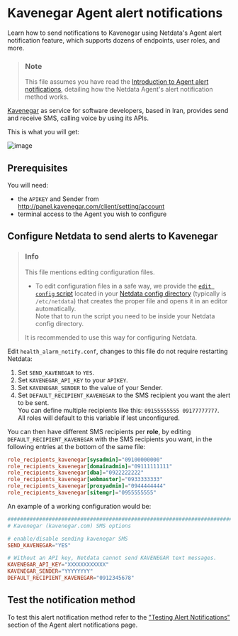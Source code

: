 # Kavenegar Agent alert notifications

Learn how to send notifications to Kavenegar using Netdata's Agent alert notification feature, which supports dozens of endpoints, user roles, and more.

> ### Note
>
> This file assumes you have read the [Introduction to Agent alert notifications](https://github.com/netdata/netdata/blob/master/health/notifications/README.md), detailing how the Netdata Agent's alert notification method works.

[Kavenegar](https://kavenegar.com/) as service for software developers, based in Iran, provides send and receive SMS, calling voice by using its APIs.

This is what you will get:

![image](https://cloud.githubusercontent.com/assets/17090999/20034652/620b6100-a39b-11e6-96af-4f83b8e830e2.png)

## Prerequisites

You will need:

- the `APIKEY` and Sender from <http://panel.kavenegar.com/client/setting/account>
- terminal access to the Agent you wish to configure

## Configure Netdata to send alerts to Kavenegar

> ### Info
>
> This file mentions editing configuration files.  
>
> - To edit configuration files in a safe way, we provide the [`edit config` script](https://github.com/netdata/netdata/blob/master/docs/configure/nodes.md#use-edit-config-to-edit-configuration-files) located in your [Netdata config directory](https://github.com/netdata/netdata/blob/master/docs/configure/nodes.md#the-netdata-config-directory) (typically is `/etc/netdata`) that creates the proper file and opens it in an editor automatically.  
> Note that to run the script you need to be inside your Netdata config directory.
>
> It is recommended to use this way for configuring Netdata.

Edit `health_alarm_notify.conf`, changes to this file do not require restarting Netdata:

1. Set `SEND_KAVENEGAR` to `YES`.
2. Set `KAVENEGAR_API_KEY` to your `APIKEY`.
3. Set `KAVENEGAR_SENDER` to the value of your Sender.
4. Set `DEFAULT_RECIPIENT_KAVENEGAR` to the SMS recipient you want the alert to be sent.  
   You can define multiple recipients like this: `09155555555 09177777777`.  
   All roles will default to this variable if lest unconfigured.

You can then have different SMS recipients per **role**, by editing `DEFAULT_RECIPIENT_KAVENEGAR` with the SMS recipients you want, in the following entries at the bottom of the same file:

```conf
role_recipients_kavenegar[sysadmin]="09100000000"
role_recipients_kavenegar[domainadmin]="09111111111"
role_recipients_kavenegar[dba]="0922222222"
role_recipients_kavenegar[webmaster]="0933333333"
role_recipients_kavenegar[proxyadmin]="0944444444"
role_recipients_kavenegar[sitemgr]="0955555555"
```

An example of a working configuration would be:

```conf
###############################################################################
# Kavenegar (kavenegar.com) SMS options

# enable/disable sending kavenegar SMS
SEND_KAVENEGAR="YES"

# Without an API key, Netdata cannot send KAVENEGAR text messages.
KAVENEGAR_API_KEY="XXXXXXXXXXXX"
KAVENEGAR_SENDER="YYYYYYYY"
DEFAULT_RECIPIENT_KAVENEGAR="0912345678"
```

## Test the notification method

To test this alert notification method refer to the ["Testing Alert Notifications"](https://github.com/netdata/netdata/blob/master/health/notifications/README.md#testing-alert-notifications) section of the Agent alert notifications page.
